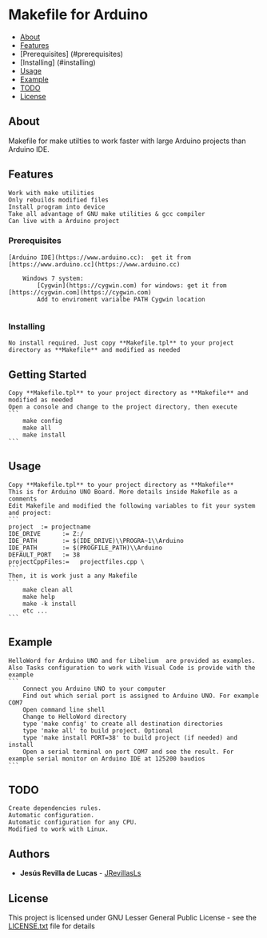 # Makefile for Arduino
+ [About](#about)
+ [Features](#features)
+ [Prerequisites] (#prerequisites)
+ [Installing] (#installing)
+ [Usage](#usage)
+ [Example](#example)
+ [TODO](#todo)
+ [License](#license)

## About
Makefile for make utilties to work faster with large Arduino projects than Arduino IDE.

## Features

	Work with make utilities
	Only rebuilds modified files
	Install program into device
	Take all advantage of GNU make utilities & gcc compiler
	Can live with a Arduino project
	

### Prerequisites
	
	[Arduino IDE](https://www.arduino.cc):  get it from [https://www.arduino.cc](https://www.arduino.cc)

```
	Windows 7 system:
		[Cygwin](https://cygwin.com) for windows: get it from [https://cygwin.com](https://cygwin.com)
		Add to enviroment varialbe PATH Cygwin location
	
```

### Installing

	No install required. Just copy **Makefile.tpl** to your project directory as **Makefile** and modified as needed

## Getting Started
	
	Copy **Makefile.tpl** to your project directory as **Makefile** and modified as needed
	Open a console and change to the project directory, then execute
	```
		make config
		make all
		make install
	```

## Usage
	Copy **Makefile.tpl** to your project directory as **Makefile** 
	This is for Arduino UNO Board. More details inside Makefile as a comments
	Edit Makefile and modified the following variables to fit your system and project:
	```
	project  := projectname
	IDE_DRIVE 	   := Z:/
	IDE_PATH 	   := $(IDE_DRIVE)\\PROGRA~1\\Arduino
	IDE_PATH 	   := $(PROGFILE_PATH)\\Arduino
	DEFAULT_PORT   := 38
	projectCppFiles:=	projectfiles.cpp \
	```
	Then, it is work just a any Makefile
	```
		make clean all 
		make help
		make -k install
		etc ... 
	```


## Example

	HelloWord for Arduino UNO and for Libelium  are provided as examples. 
	Also Tasks configuration to work with Visual Code is provide with the example
	```
		Connect you Arduino UNO to your computer
		Find out which serial port is assigned to Arduino UNO. For example COM7
		Open command line shell
		Change to HelloWord directory
		type 'make config' to create all destination directories
		type 'make all' to build project. Optional
		type 'make install PORT=38' to build project (if needed) and install
		Open a serial terminal on port COM7 and see the result. For example serial monitor on Arduino IDE at 125200 baudios
	```	


## TODO

	Create dependencies rules.
	Automatic configuration.
	Automatic configuration for any CPU.
	Modified to work with Linux.

## Authors

* **Jesús Revilla de Lucas** -  [JRevillasLs](https://github.com/JRevillasLs)

## License

This project is licensed under GNU Lesser General Public License - see the [LICENSE.txt](LICENSE.txt) file for details

